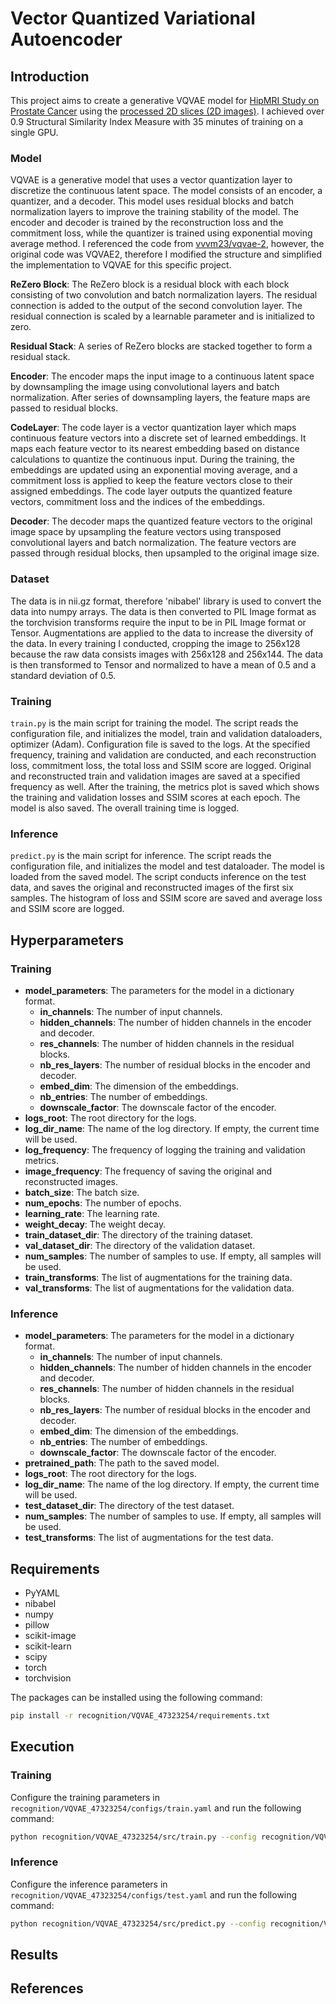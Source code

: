 # Vector Quantized Variational Autoencoder
## Introduction
This project aims to create a generative VQVAE model for [HipMRI Study on Prostate Cancer](https://doi.org/10.25919/45t8-p065) using the [processed 2D slices (2D images)](https://filesender.aarnet.edu.au/?s=download&token=76f406fd-f55d-497a-a2ae-48767c8acea2). I achieved over 0.9 Structural Similarity Index Measure with 35 minutes of training on a single GPU.

### Model
VQVAE is a generative model that uses a vector quantization layer to discretize the continuous latent space. The model consists of an encoder, a quantizer, and a decoder. This model uses residual blocks and batch normalization layers to improve the training stability of the model. The encoder and decoder is trained by the reconstruction loss and the commitment loss, while the quantizer is trained using exponential moving average method. I referenced the code from [vvvm23/vqvae-2](https://github.com/vvvm23/vqvae-2/blob/main/vqvae.py), however, the original code was VQVAE2, therefore I modified the structure and simplified the implementation to VQVAE for this specific project.

**ReZero Block**: The ReZero block is a residual block with each block consisting of two convolution and batch normalization layers. The residual connection is added to the output of the second convolution layer. The residual connection is scaled by a learnable parameter and is initialized to zero.

**Residual Stack**: A series of ReZero blocks are stacked together to form a residual stack.

**Encoder**: The encoder maps the input image to a continuous latent space by downsampling the image using convolutional layers and batch normalization. After series of downsampling layers, the feature maps are passed to residual blocks.

**CodeLayer**: The code layer is a vector quantization layer which maps continuous feature vectors into a discrete set of learned embeddings. It maps each feature vector to its nearest embedding based on distance calculations to quantize the continuous input. During the training, the embeddings are updated using an exponential moving average, and a commitment loss is applied to keep the feature vectors close to their assigned embeddings. The code layer outputs the quantized feature vectors, commitment loss and the indices of the embeddings.

**Decoder**: The decoder maps the quantized feature vectors to the original image space by upsampling the feature vectors using transposed convolutional layers and batch normalization. The feature vectors are passed through residual blocks, then upsampled to the original image size.

### Dataset
The data is in nii.gz format, therefore 'nibabel' library is used to convert the data into numpy arrays. The data is then converted to PIL Image format as the torchvision transforms require the input to be in PIL Image format or Tensor. Augmentations are applied to the data to increase the diversity of the data. In every training I conducted, cropping the image to 256x128 because the raw data consists images with 256x128 and 256x144. The data is then transformed to Tensor and normalized to have a mean of 0.5 and a standard deviation of 0.5.

### Training
`train.py` is the main script for training the model. The script reads the configuration file, and initializes the model, train and validation dataloaders, optimizer (Adam). Configuration file is saved to the logs. At the specified frequency, training and validation are conducted, and each reconstruction loss, commitment loss, the total loss and SSIM score are logged. Original and reconstructed train and validation images are saved at a specified frequency as well. After the training, the metrics plot is saved which shows the training and validation losses and SSIM scores at each epoch. The model is also saved. The overall training time is logged.

### Inference
`predict.py` is the main script for inference. The script reads the configuration file, and initializes the model and test dataloader. The model is loaded from the saved model. The script conducts inference on the test data, and saves the original and reconstructed images of the first six samples. The histogram of loss and SSIM score are saved and average loss and SSIM score are logged.

## Hyperparameters
### Training
- **model_parameters**: The parameters for the model in a dictionary format.
    - **in_channels**: The number of input channels.
    - **hidden_channels**: The number of hidden channels in the encoder and decoder.
    - **res_channels**: The number of hidden channels in the residual blocks.
    - **nb_res_layers**: The number of residual blocks in the encoder and decoder.
    - **embed_dim**: The dimension of the embeddings.
    - **nb_entries**: The number of embeddings.
    - **downscale_factor**: The downscale factor of the encoder.
- **logs_root**: The root directory for the logs.
- **log_dir_name**: The name of the log directory. If empty, the current time will be used.
- **log_frequency**: The frequency of logging the training and validation metrics.
- **image_frequency**: The frequency of saving the original and reconstructed images.
- **batch_size**: The batch size.
- **num_epochs**: The number of epochs.
- **learning_rate**: The learning rate.
- **weight_decay**: The weight decay.
- **train_dataset_dir**: The directory of the training dataset.
- **val_dataset_dir**: The directory of the validation dataset.
- **num_samples**: The number of samples to use. If empty, all samples will be used.
- **train_transforms**: The list of augmentations for the training data.
- **val_transforms**: The list of augmentations for the validation data.

### Inference
- **model_parameters**: The parameters for the model in a dictionary format.
    - **in_channels**: The number of input channels.
    - **hidden_channels**: The number of hidden channels in the encoder and decoder.
    - **res_channels**: The number of hidden channels in the residual blocks.
    - **nb_res_layers**: The number of residual blocks in the encoder and decoder.
    - **embed_dim**: The dimension of the embeddings.
    - **nb_entries**: The number of embeddings.
    - **downscale_factor**: The downscale factor of the encoder.
- **pretrained_path**: The path to the saved model.
- **logs_root**: The root directory for the logs.
- **log_dir_name**: The name of the log directory. If empty, the current time will be used.
- **test_dataset_dir**: The directory of the test dataset.
- **num_samples**: The number of samples to use. If empty, all samples will be used.
- **test_transforms**: The list of augmentations for the test data.

## Requirements
- PyYAML
- nibabel
- numpy
- pillow
- scikit-image
- scikit-learn
- scipy
- torch
- torchvision

The packages can be installed using the following command:
```bash
pip install -r recognition/VQVAE_47323254/requirements.txt
```

## Execution
### Training
Configure the training parameters in `recognition/VQVAE_47323254/configs/train.yaml` and run the following command:
```bash
python recognition/VQVAE_47323254/src/train.py --config recognition/VQVAE_47323254/configs/train.yaml
```

### Inference
Configure the inference parameters in `recognition/VQVAE_47323254/configs/test.yaml` and run the following command:
```bash
python recognition/VQVAE_47323254/src/predict.py --config recognition/VQVAE_47323254/configs/test.yaml
```

## Results

## References